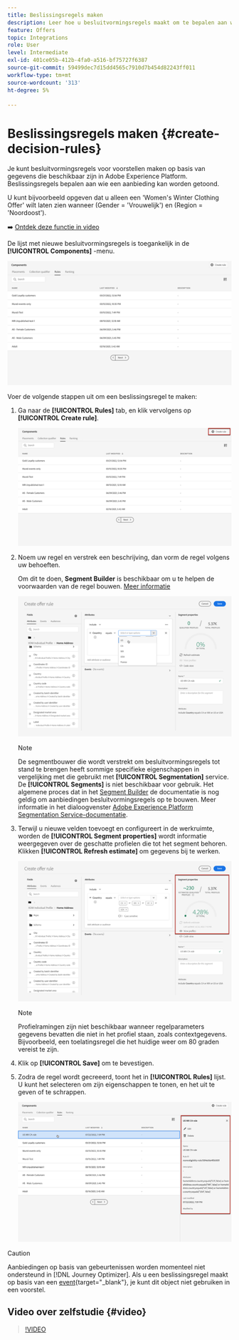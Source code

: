 ```yaml
---
title: Beslissingsregels maken
description: Leer hoe u besluitvormingsregels maakt om te bepalen aan wie aanbiedingen kunnen worden weergegeven
feature: Offers
topic: Integrations
role: User
level: Intermediate
exl-id: 401ce05b-412b-4fa0-a516-bf75727f6387
source-git-commit: 59499dec7d15dd4565c7910d7b454d82243ff011
workflow-type: tm+mt
source-wordcount: '313'
ht-degree: 5%

---
```


# Beslissingsregels maken {#create-decision-rules}

Je kunt besluitvormingsregels voor voorstellen maken op basis van gegevens die beschikbaar zijn in Adobe Experience Platform. Beslissingsregels bepalen aan wie een aanbieding kan worden getoond.

U kunt bijvoorbeeld opgeven dat u alleen een &#39;Women&#39;s Winter Clothing Offer&#39; wilt laten zien wanneer (Gender = &#39;Vrouwelijk&#39;) en (Region = &#39;Noordoost&#39;).

➡️ [Ontdek deze functie in video](#video)

De lijst met nieuwe besluitvormingsregels is toegankelijk in de **[!UICONTROL Components]** -menu.

![](../assets/decision_rules_list.png)

Voer de volgende stappen uit om een beslissingsregel te maken:

1. Ga naar de **[!UICONTROL Rules]** tab, en klik vervolgens op **[!UICONTROL Create rule]**.

   ![](../assets/offers_decision_rule_creation.png)

1. Noem uw regel en verstrek een beschrijving, dan vorm de regel volgens uw behoeften.

   Om dit te doen, **Segment Builder** is beschikbaar om u te helpen de voorwaarden van de regel bouwen. [Meer informatie](../../segment/about-segments.md)

   <!--In this example, the rule will target customers that have the "Gold" loyalty level.-->

   ![](../assets/offers_decision_rule_creation_segment.png)

   >[!NOTE]
   >
   >De segmentbouwer die wordt verstrekt om besluitvormingsregels tot stand te brengen heeft sommige specifieke eigenschappen in vergelijking met die gebruikt met **[!UICONTROL Segmentation]** service. De **[!UICONTROL Segments]** is niet beschikbaar voor gebruik. Het algemene proces dat in het [Segment Builder](../../segment/about-segments.md) de documentatie is nog geldig om aanbiedingen besluitvormingsregels op te bouwen. Meer informatie in het dialoogvenster [Adobe Experience Platform Segmentation Service-documentatie](https://experienceleague.adobe.com/docs/experience-platform/segmentation/ui/segment-builder.html).

1. Terwijl u nieuwe velden toevoegt en configureert in de werkruimte, worden de **[!UICONTROL Segment properties]** wordt informatie weergegeven over de geschatte profielen die tot het segment behoren. Klikken **[!UICONTROL Refresh estimate]** om gegevens bij te werken.

   ![](../assets/offers_decision_rule_creation_estimate.png)

   >[!NOTE]
   >
   >Profielramingen zijn niet beschikbaar wanneer regelparameters gegevens bevatten die niet in het profiel staan, zoals contextgegevens. Bijvoorbeeld, een toelatingsregel die het huidige weer om 80 graden vereist te zijn.

1. Klik op **[!UICONTROL Save]** om te bevestigen.

1. Zodra de regel wordt gecreeerd, toont het in **[!UICONTROL Rules]** lijst. U kunt het selecteren om zijn eigenschappen te tonen, en het uit te geven of te schrappen.

   ![](../assets/rule_created.png)

>[!CAUTION]
>
>Aanbiedingen op basis van gebeurtenissen worden momenteel niet ondersteund in [!DNL Journey Optimizer]. Als u een beslissingsregel maakt op basis van een [event](https://experienceleague.adobe.com/docs/experience-platform/segmentation/ui/segment-builder.html#events){target="_blank"}, je kunt dit object niet gebruiken in een voorstel.

## Video over zelfstudie {#video}

>[!VIDEO](https://video.tv.adobe.com/v/329373?quality=12)
